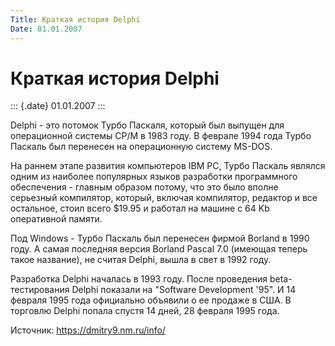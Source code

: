 ```yaml
---
Title: Краткая история Delphi
Date: 01.01.2007
---
```



Краткая история Delphi
======================

::: {.date}
01.01.2007
:::

Delphi - это потомок Турбо Паскаля, который был выпущен для операционной
системы CP/M в 1983 году. В феврале 1994 года Турбо Паскаль был
перенесен на операционную систему MS-DOS.

На раннем этапе развития компьютеров IBM PC, Турбо Паскаль являлся одним
из наиболее популярных языков разработки программного обеспечения -
главным образом потому, что это было вполне серьезный компилятор,
который, включая компилятор, редактор и все остальное, стоил всего
$19.95 и работал на машине с 64 Kb оперативной памяти.

Под Windows - Турбо Паскаль был перенесен фирмой Borland в 1990 году. А
самая последняя версия Borland Pascal 7.0 (имеющая теперь такое
название), не считая Delphi, вышла в свет в 1992 году.

Разработка Delphi началась в 1993 году. После проведения
beta-тестирования Delphi показали на \"Software Development \'95\". И 14
февраля 1995 года официально объявили о ее продаже в США. В торговлю
Delphi попала спустя 14 дней, 28 февраля 1995 года.

Источник: <https://dmitry9.nm.ru/info/>
